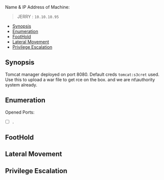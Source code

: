 Name & IP Address of Machine:
> JERRY : `10.10.10.95`
<!-- TOC -->

- [Synopsis](#synopsis)
- [Enumeration](#enumeration)
- [FootHold](#foothold)
- [Lateral Movement](#lateral-movement)
- [Privilege Escalation](#privilege-escalation)

<!-- /TOC -->



## Synopsis
Tomcat manager deployed on port 8080. Default creds `tomcat:s3cret` used. Use this to upload a war file to get rce on the box. and we are nt\authority system already.

## Enumeration
Opened Ports: 
- [ ] .



## FootHold

## Lateral Movement

## Privilege Escalation




<!-- ## Thank You 
🕉️  -->


<!-- ## Tools Used.
- [ ] . -->